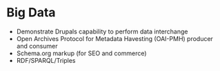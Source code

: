 Big Data
========

* Demonstrate Drupals capability to perform data interchange
* Open Archives Protocol for Metadata Havesting (OAI-PMH) producer and consumer
* Schema.org markup (for SEO and commerce)
* RDF/SPARQL/Triples
